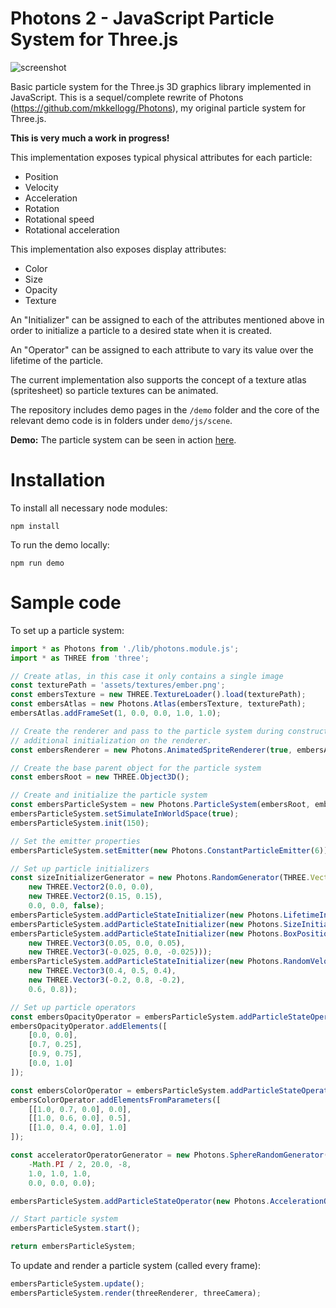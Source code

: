 # Photons 2 - JavaScript Particle System for Three.js

![screenshot](./demo/assets/images/example.gif)
 
Basic particle system for the Three.js 3D graphics library implemented in JavaScript. This is a sequel/complete rewrite of Photons (https://github.com/mkkellogg/Photons), my original particle system for Three.js.

**This is very much a work in progress!**

This implementation exposes typical physical attributes for each particle: 

  - Position
  - Velocity
  - Acceleration
  - Rotation
  - Rotational speed
  - Rotational acceleration
        
This implementation also exposes display attributes:

  - Color
  - Size
  - Opacity 
  - Texture

An "Initializer" can be assigned to each of the attributes mentioned above in order to initialize a particle to a desired state when it is created. 

An "Operator" can be assigned to each attribute to vary its value over the lifetime of the particle.

The current implementation also supports the concept of a texture atlas (spritesheet) so particle textures can be animated.

The repository includes demo pages in the `/demo` folder and the core of the relevant demo code is in folders under `demo/js/scene`.

**Demo:** The particle system can be seen in action [here](http://projects.markkellogg.org/threejs/demo_particle_system.php).


# Installation

To install all necessary node modules:

`npm install`

To run the demo locally:

`npm run demo`


# Sample code

To set up a particle system:

```javascript
import * as Photons from './lib/photons.module.js';
import * as THREE from 'three';

// Create atlas, in this case it only contains a single image
const texturePath = 'assets/textures/ember.png';
const embersTexture = new THREE.TextureLoader().load(texturePath);
const embersAtlas = new Photons.Atlas(embersTexture, texturePath);
embersAtlas.addFrameSet(1, 0.0, 0.0, 1.0, 1.0);

// Create the renderer and pass to the particle system during construction. The particle system will perform
// additional initialization on the renderer.
const embersRenderer = new Photons.AnimatedSpriteRenderer(true, embersAtlas, true, THREE.AdditiveBlending);

// Create the base parent object for the particle system
const embersRoot = new THREE.Object3D();

// Create and initialize the particle system
const embersParticleSystem = new Photons.ParticleSystem(embersRoot, embersRenderer, this.renderer);
embersParticleSystem.setSimulateInWorldSpace(true);
embersParticleSystem.init(150);

// Set the emitter properties
embersParticleSystem.setEmitter(new Photons.ConstantParticleEmitter(6));

// Set up particle initializers
const sizeInitializerGenerator = new Photons.RandomGenerator(THREE.Vector2,
    new THREE.Vector2(0.0, 0.0),
    new THREE.Vector2(0.15, 0.15),
    0.0, 0.0, false);
embersParticleSystem.addParticleStateInitializer(new Photons.LifetimeInitializer(3.0, 1.0, 0.0, 0.0, false));
embersParticleSystem.addParticleStateInitializer(new Photons.SizeInitializer(sizeInitializerGenerator));
embersParticleSystem.addParticleStateInitializer(new Photons.BoxPositionInitializer(
    new THREE.Vector3(0.05, 0.0, 0.05),
    new THREE.Vector3(-0.025, 0.0, -0.025)));
embersParticleSystem.addParticleStateInitializer(new Photons.RandomVelocityInitializer(
    new THREE.Vector3(0.4, 0.5, 0.4),
    new THREE.Vector3(-0.2, 0.8, -0.2),
    0.6, 0.8));

// Set up particle operators
const embersOpacityOperator = embersParticleSystem.addParticleStateOperator(new Photons.OpacityInterpolatorOperator());
embersOpacityOperator.addElements([
    [0.0, 0.0],
    [0.7, 0.25],
    [0.9, 0.75],
    [0.0, 1.0]
]);

const embersColorOperator = embersParticleSystem.addParticleStateOperator(new Photons.ColorInterpolatorOperator(true));
embersColorOperator.addElementsFromParameters([
    [[1.0, 0.7, 0.0], 0.0],
    [[1.0, 0.6, 0.0], 0.5],
    [[1.0, 0.4, 0.0], 1.0]
]);

const acceleratorOperatorGenerator = new Photons.SphereRandomGenerator(Math.PI * 2.0, 0.0, Math.PI,
    -Math.PI / 2, 20.0, -8,
    1.0, 1.0, 1.0,
    0.0, 0.0, 0.0);

embersParticleSystem.addParticleStateOperator(new Photons.AccelerationOperator(acceleratorOperatorGenerator));

// Start particle system
embersParticleSystem.start();

return embersParticleSystem;
```

To update and render a particle system (called every frame):

```javascript
embersParticleSystem.update();
embersParticleSystem.render(threeRenderer, threeCamera);
```
